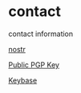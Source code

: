 # contact
contact information



[nostr](https://snort.social/nprofile1qqs8t0er2vdwn7vvv2v4hgr3j8jg36k5wkt4xuwk847l634auxl639gprpmhxue69uhhyetvv9ujucm4wfex2mn59en8j6f0qythwumn8ghj7un9d3shjtnswf5k6ctv9ehx2ap0qyg8wumn8ghj7mn0wd68ytnddakj78yyqka)

[Public PGP Key](https://habla.news/u/blog@bloggingbitcoin.store/PGP)

[Keybase](https://keybase.io/bloggingbitcoin)

